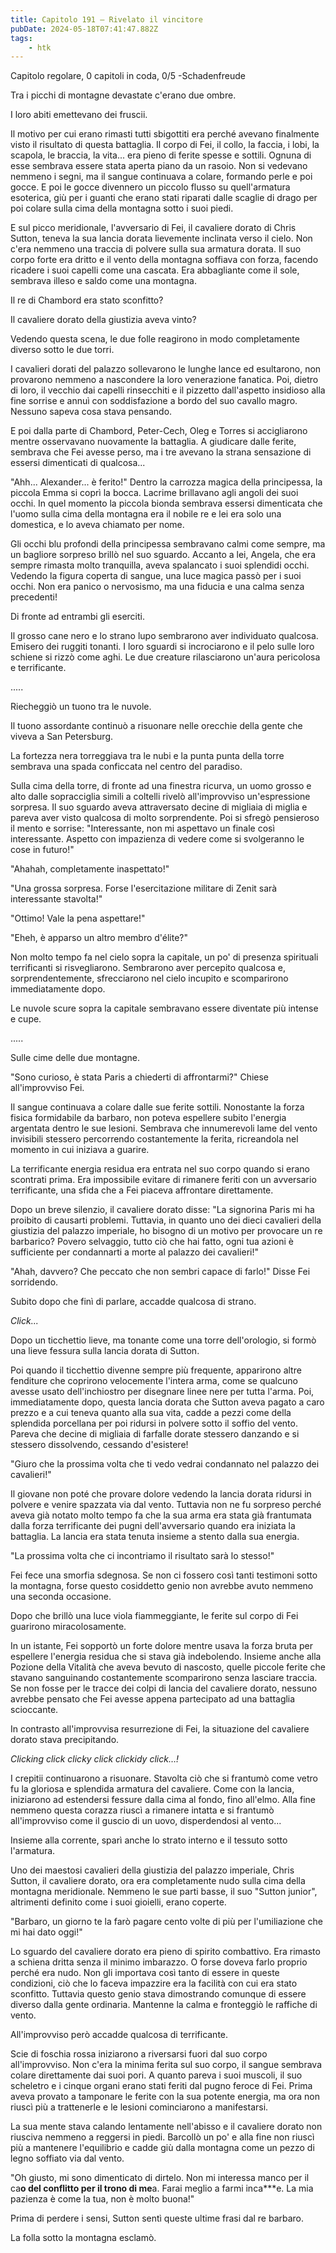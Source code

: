 ```yaml
---
title: Capitolo 191 – Rivelato il vincitore
pubDate: 2024-05-18T07:41:47.882Z
tags:
    - htk
---
```


Capitolo regolare,
0 capitoli in coda, 0/5
-Schadenfreude

Tra i picchi di montagne devastate c'erano due ombre.

I loro abiti emettevano dei fruscii.

Il motivo per cui erano rimasti tutti sbigottiti era perché avevano finalmente visto il risultato di questa battaglia. Il corpo di Fei, il collo, la faccia, i lobi, la scapola, le braccia, la vita... era pieno di ferite spesse e sottili. Ognuna di esse sembrava essere stata aperta piano da un rasoio.
Non si vedevano nemmeno i segni, ma il sangue continuava a colare, formando perle e poi gocce. E poi le gocce divennero un piccolo flusso su quell'armatura esoterica, giù per i guanti che erano stati riparati dalle scaglie di drago per poi colare sulla cima della montagna sotto i suoi piedi.

E sul picco meridionale, l'avversario di Fei, il cavaliere dorato di Chris Sutton, teneva la sua lancia dorata lievemente inclinata verso il cielo. Non c'era nemmeno una traccia di polvere sulla sua armatura dorata.
Il suo corpo forte era dritto e il vento della montagna soffiava con forza, facendo ricadere i suoi capelli come una cascata. Era abbagliante come il sole, sembrava illeso e saldo come una montagna.

Il re di Chambord era stato sconfitto?

Il cavaliere dorato della giustizia aveva vinto?

Vedendo questa scena, le due folle reagirono in modo completamente diverso sotto le due torri.

I cavalieri dorati del palazzo sollevarono le lunghe lance ed esultarono, non provarono nemmeno a nascondere la loro venerazione fanatica. Poi, dietro di loro, il vecchio dai capelli rinsecchiti e il pizzetto dall'aspetto insidioso alla fine sorrise e annuì con soddisfazione a bordo del suo cavallo magro. Nessuno sapeva cosa stava pensando.

E poi dalla parte di Chambord, Peter-Cech, Oleg e Torres si accigliarono mentre osservavano nuovamente la battaglia. A giudicare dalle ferite, sembrava che Fei avesse perso, ma i tre avevano la strana sensazione di essersi dimenticati di qualcosa...

"Ahh... Alexander... è ferito!" Dentro la carrozza magica della principessa, la piccola Emma si coprì la bocca. Lacrime brillavano agli angoli dei suoi occhi. In quel momento la piccola bionda sembrava essersi dimenticata che l'uomo sulla cima della montagna era il nobile re e lei era solo una domestica, e lo aveva chiamato per nome.

Gli occhi blu profondi della principessa sembravano calmi come sempre, ma un bagliore sorpreso brillò nel suo sguardo. Accanto a lei, Angela, che era sempre rimasta molto tranquilla, aveva spalancato i suoi splendidi occhi. Vedendo la figura coperta di sangue, una luce magica passò per i suoi occhi. Non era panico o nervosismo, ma una fiducia e una calma senza precedenti!

Di fronte ad entrambi gli eserciti.

Il grosso cane nero e lo strano lupo sembrarono aver individuato qualcosa. Emisero dei ruggiti tonanti. I loro sguardi si incrociarono e il pelo sulle loro schiene si rizzò come aghi. Le due creature rilasciarono un'aura pericolosa e terrificante.

.....

Riecheggiò un tuono tra le nuvole.

Il tuono assordante continuò a risuonare nelle orecchie della gente che viveva a San Petersburg.

La fortezza nera torreggiava tra le nubi e la punta punta della torre sembrava una spada conficcata nel centro del paradiso.

Sulla cima della torre, di fronte ad una finestra ricurva, un uomo grosso e alto dalle sopracciglia simili a coltelli rivelò all'improvviso un'espressione sorpresa. Il suo sguardo aveva attraversato decine di migliaia di miglia e pareva aver visto qualcosa di molto sorprendente. Poi si sfregò pensieroso il mento e sorrise: "Interessante, non mi aspettavo un finale così interessante. Aspetto con impazienza di vedere come si svolgeranno le cose in futuro!"

"Ahahah, completamente inaspettato!"

"Una grossa sorpresa. Forse l'esercitazione militare di Zenit sarà interessante stavolta!"

"Ottimo! Vale la pena aspettare!"

"Eheh, è apparso un altro membro d'élite?"

Non molto tempo fa nel cielo sopra la capitale, un po' di presenza spirituali terrificanti si risvegliarono. Sembrarono aver percepito qualcosa e, sorprendentemente, sfrecciarono nel cielo incupito e scomparirono immediatamente dopo.

Le nuvole scure sopra la capitale sembravano essere diventate più intense e cupe.

.....

Sulle cime delle due montagne.

"Sono curioso, è stata Paris a chiederti di affrontarmi?" Chiese all'improvviso Fei.

Il sangue continuava a colare dalle sue ferite sottili. Nonostante la forza fisica formidabile da barbaro, non poteva espellere subito l'energia argentata dentro le sue lesioni. Sembrava che innumerevoli lame del vento invisibili stessero percorrendo costantemente la ferita, ricreandola nel momento in cui iniziava a guarire.

La terrificante energia residua era entrata nel suo corpo quando si erano scontrati prima. Era impossibile evitare di rimanere feriti con un avversario terrificante, una sfida che a Fei piaceva affrontare direttamente.

Dopo un breve silenzio, il cavaliere dorato disse: "La signorina Paris mi ha proibito di causarti problemi. Tuttavia, in quanto uno dei dieci cavalieri della giustizia del palazzo imperiale, ho bisogno di un motivo per provocare un re barbarico? Povero selvaggio, tutto ciò che hai fatto, ogni tua azioni è sufficiente per condannarti a morte al palazzo dei cavalieri!"

"Ahah, davvero? Che peccato che non sembri capace di farlo!" Disse Fei sorridendo.

Subito dopo che finì di parlare, accadde qualcosa di strano.

<em>Click...</em>

Dopo un ticchettio lieve, ma tonante come una torre dell'orologio, si formò una lieve fessura sulla lancia dorata di Sutton.

Poi quando il ticchettio divenne sempre più frequente, apparirono altre fenditure che coprirono velocemente l'intera arma, come se qualcuno avesse usato dell'inchiostro per disegnare linee nere per tutta l'arma.
Poi, immediatamente dopo, questa lancia dorata che Sutton aveva pagato a caro prezzo e a cui teneva quanto alla sua vita, cadde a pezzi come della splendida porcellana per poi ridursi in polvere sotto il soffio del vento. Pareva che decine di migliaia di farfalle dorate stessero danzando e si stessero dissolvendo, cessando d'esistere!

"Giuro che la prossima volta che ti vedo vedrai condannato nel palazzo dei cavalieri!"

Il giovane non poté che provare dolore vedendo la lancia dorata ridursi in polvere e venire spazzata via dal vento. Tuttavia non ne fu sorpreso perché aveva già notato molto tempo fa che la sua arma era stata già frantumata dalla forza terrificante dei pugni dell'avversario quando era iniziata la battaglia. La lancia era stata tenuta insieme a stento dalla sua energia.

"La prossima volta che ci incontriamo il risultato sarà lo stesso!"

Fei fece una smorfia sdegnosa. Se non ci fossero così tanti testimoni sotto la montagna, forse questo cosiddetto genio non avrebbe avuto nemmeno una seconda occasione.

Dopo che brillò una luce viola fiammeggiante, le ferite sul corpo di Fei guarirono miracolosamente.

In un istante, Fei sopportò un forte dolore mentre usava la forza bruta per espellere l'energia residua che si stava già indebolendo. Insieme anche alla Pozione della Vitalità che aveva bevuto di nascosto, quelle piccole ferite che stavano sanguinando costantemente scomparirono senza lasciare traccia. Se non fosse per le tracce dei colpi di lancia del cavaliere dorato, nessuno avrebbe pensato che Fei avesse appena partecipato ad una battaglia scioccante.

In contrasto all'improvvisa resurrezione di Fei, la situazione del cavaliere dorato stava precipitando.

<em>Clicking click clicky click clickidy click…!</em>

I crepitii continuarono a risuonare. Stavolta ciò che si frantumò come vetro fu la gloriosa e splendida armatura del cavaliere. Come con la lancia, iniziarono ad estendersi fessure dalla cima al fondo, fino all'elmo. Alla fine nemmeno questa corazza riuscì a rimanere intatta e si frantumò all'improvviso come il guscio di un uovo, disperdendosi al vento...

Insieme alla corrente, sparì anche lo strato interno e il tessuto sotto l'armatura.

Uno dei maestosi cavalieri della giustizia del palazzo imperiale, Chris Sutton, il cavaliere dorato, ora era completamente nudo sulla cima della montagna meridionale. Nemmeno le sue parti basse, il suo "Sutton junior", altrimenti definito come i suoi gioielli, erano coperte.

"Barbaro, un giorno te la farò pagare cento volte di più per l'umiliazione che mi hai dato oggi!"

Lo sguardo del cavaliere dorato era pieno di spirito combattivo. Era rimasto a schiena dritta senza il minimo imbarazzo. O forse doveva farlo proprio perché era nudo. Non gli importava così tanto di essere in queste condizioni, ciò che lo faceva impazzire era la facilità con cui era stato sconfitto.
Tuttavia questo genio stava dimostrando comunque di essere diverso dalla gente ordinaria. Mantenne la calma e fronteggiò le raffiche di vento.

All'improvviso però accadde qualcosa di terrificante.

Scie di foschia rossa iniziarono a riversarsi fuori dal suo corpo all'improvviso. Non c'era la minima ferita sul suo corpo, il sangue sembrava colare direttamente dai suoi pori. A quanto pareva i suoi muscoli, il suo scheletro e i cinque organi erano stati feriti dal pugno feroce di Fei. Prima aveva provato a tamponare le ferite con la sua potente energia, ma ora non riuscì più a trattenerle e le lesioni cominciarono a manifestarsi.

La sua mente stava calando lentamente nell'abisso e il cavaliere dorato non riusciva nemmeno a reggersi in piedi. Barcollò un po' e alla fine non riuscì più a mantenere l'equilibrio e cadde giù dalla montagna come un pezzo di legno soffiato via dal vento.

"Oh giusto, mi sono dimenticato di dirtelo. Non mi interessa manco per il ca**o del conflitto per il trono di me**a. Farai meglio a farmi inca***e. La mia pazienza è come la tua, non è molto buona!"

Prima di perdere i sensi, Sutton sentì queste ultime frasi dal re barbaro.

La folla sotto la montagna esclamò.



